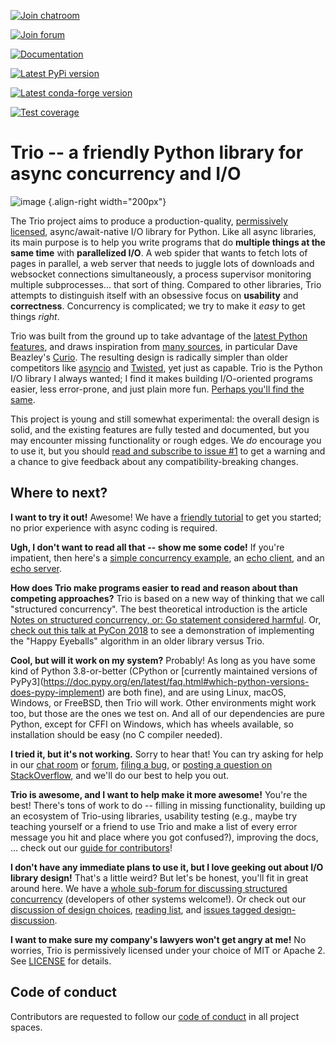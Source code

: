 [![Join chatroom](https://img.shields.io/badge/chat-join%20now-blue.svg)](https://gitter.im/python-trio/general)

[![Join forum](https://img.shields.io/badge/forum-join%20now-blue.svg)](https://trio.discourse.group)

[![Documentation](https://img.shields.io/badge/docs-read%20now-blue.svg)](https://trio.readthedocs.io)

[![Latest PyPi version](https://img.shields.io/pypi/v/trio.svg)](https://pypi.org/project/trio)

[![Latest conda-forge version](https://img.shields.io/conda/vn/conda-forge/trio.svg)](https://anaconda.org/conda-forge/trio)

[![Test coverage](https://codecov.io/gh/python-trio/trio/branch/master/graph/badge.svg)](https://codecov.io/gh/python-trio/trio)

# Trio -- a friendly Python library for async concurrency and I/O

![image](https://raw.githubusercontent.com/python-trio/trio/9b0bec646a31e0d0f67b8b6ecc6939726faf3e17/logo/logo-with-background.svg)
{.align-right
width="200px"}

The Trio project aims to produce a production-quality, [permissively
licensed](https://github.com/python-trio/trio/blob/master/LICENSE),
async/await-native I/O library for Python. Like all async libraries, its
main purpose is to help you write programs that do **multiple things at
the same time** with **parallelized I/O**. A web spider that wants to
fetch lots of pages in parallel, a web server that needs to juggle lots
of downloads and websocket connections simultaneously, a process
supervisor monitoring multiple subprocesses\... that sort of thing.
Compared to other libraries, Trio attempts to distinguish itself with an
obsessive focus on **usability** and **correctness**. Concurrency is
complicated; we try to make it *easy* to get things *right*.

Trio was built from the ground up to take advantage of the [latest
Python features](https://www.python.org/dev/peps/pep-0492/), and draws
inspiration from [many
sources](https://github.com/python-trio/trio/wiki/Reading-list), in
particular Dave Beazley\'s [Curio](https://curio.readthedocs.io/). The
resulting design is radically simpler than older competitors like
[asyncio](https://docs.python.org/3/library/asyncio.html) and
[Twisted](https://twistedmatrix.com/), yet just as capable. Trio is the
Python I/O library I always wanted; I find it makes building
I/O-oriented programs easier, less error-prone, and just plain more fun.
[Perhaps you\'ll find the
same](https://github.com/python-trio/trio/wiki/Testimonials).

This project is young and still somewhat experimental: the overall
design is solid, and the existing features are fully tested and
documented, but you may encounter missing functionality or rough edges.
We *do* encourage you to use it, but you should [read and subscribe to
issue #1](https://github.com/python-trio/trio/issues/1) to get a warning
and a chance to give feedback about any compatibility-breaking changes.

## Where to next?

**I want to try it out!** Awesome! We have a [friendly
tutorial](https://trio.readthedocs.io/en/stable/tutorial.html) to get
you started; no prior experience with async coding is required.

**Ugh, I don\'t want to read all that -- show me some code!** If you\'re
impatient, then here\'s a [simple concurrency
example](https://trio.readthedocs.io/en/stable/tutorial.html#tutorial-example-tasks-intro),
an [echo
client](https://trio.readthedocs.io/en/stable/tutorial.html#tutorial-echo-client-example),
and an [echo
server](https://trio.readthedocs.io/en/stable/tutorial.html#tutorial-echo-server-example).

**How does Trio make programs easier to read and reason about than
competing approaches?** Trio is based on a new way of thinking that we
call \"structured concurrency\". The best theoretical introduction is
the article [Notes on structured concurrency, or: Go statement
considered
harmful](https://vorpus.org/blog/notes-on-structured-concurrency-or-go-statement-considered-harmful/).
Or, [check out this talk at PyCon
2018](https://www.youtube.com/watch?v=oLkfnc_UMcE) to see a
demonstration of implementing the \"Happy Eyeballs\" algorithm in an
older library versus Trio.

**Cool, but will it work on my system?** Probably! As long as you have
some kind of Python 3.8-or-better (CPython or \[currently maintained
versions of
PyPy3\](<https://doc.pypy.org/en/latest/faq.html#which-python-versions-does-pypy-implement>)
are both fine), and are using Linux, macOS, Windows, or FreeBSD, then
Trio will work. Other environments might work too, but those are the
ones we test on. And all of our dependencies are pure Python, except for
CFFI on Windows, which has wheels available, so installation should be
easy (no C compiler needed).

**I tried it, but it\'s not working.** Sorry to hear that! You can try
asking for help in our [chat
room](https://gitter.im/python-trio/general) or
[forum](https://trio.discourse.group), [filing a
bug](https://github.com/python-trio/trio/issues/new), or [posting a
question on
StackOverflow](https://stackoverflow.com/questions/ask?tags=python+python-trio),
and we\'ll do our best to help you out.

**Trio is awesome, and I want to help make it more awesome!** You\'re
the best! There\'s tons of work to do -- filling in missing
functionality, building up an ecosystem of Trio-using libraries,
usability testing (e.g., maybe try teaching yourself or a friend to use
Trio and make a list of every error message you hit and place where you
got confused?), improving the docs, \... check out our [guide for
contributors](https://trio.readthedocs.io/en/stable/contributing.html)!

**I don\'t have any immediate plans to use it, but I love geeking out
about I/O library design!** That\'s a little weird? But let\'s be
honest, you\'ll fit in great around here. We have a [whole sub-forum for
discussing structured
concurrency](https://trio.discourse.group/c/structured-concurrency)
(developers of other systems welcome!). Or check out our [discussion of
design
choices](https://trio.readthedocs.io/en/stable/design.html#user-level-api-principles),
[reading list](https://github.com/python-trio/trio/wiki/Reading-list),
and [issues tagged
design-discussion](https://github.com/python-trio/trio/labels/design%20discussion).

**I want to make sure my company\'s lawyers won\'t get angry at me!** No
worries, Trio is permissively licensed under your choice of MIT or
Apache 2. See
[LICENSE](https://github.com/python-trio/trio/blob/master/LICENSE) for
details.

## Code of conduct

Contributors are requested to follow our [code of
conduct](https://trio.readthedocs.io/en/stable/code-of-conduct.html) in
all project spaces.
